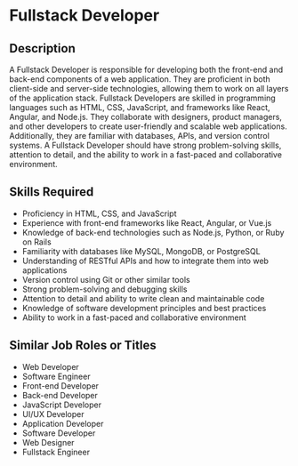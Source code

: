 # Fullstack Developer

## Description
A Fullstack Developer is responsible for developing both the front-end and back-end components of a web application. They are proficient in both client-side and server-side technologies, allowing them to work on all layers of the application stack. Fullstack Developers are skilled in programming languages such as HTML, CSS, JavaScript, and frameworks like React, Angular, and Node.js. They collaborate with designers, product managers, and other developers to create user-friendly and scalable web applications. Additionally, they are familiar with databases, APIs, and version control systems. A Fullstack Developer should have strong problem-solving skills, attention to detail, and the ability to work in a fast-paced and collaborative environment.

## Skills Required
- Proficiency in HTML, CSS, and JavaScript
- Experience with front-end frameworks like React, Angular, or Vue.js
- Knowledge of back-end technologies such as Node.js, Python, or Ruby on Rails
- Familiarity with databases like MySQL, MongoDB, or PostgreSQL
- Understanding of RESTful APIs and how to integrate them into web applications
- Version control using Git or other similar tools
- Strong problem-solving and debugging skills
- Attention to detail and ability to write clean and maintainable code
- Knowledge of software development principles and best practices
- Ability to work in a fast-paced and collaborative environment

## Similar Job Roles or Titles
- Web Developer
- Software Engineer
- Front-end Developer
- Back-end Developer
- JavaScript Developer
- UI/UX Developer
- Application Developer
- Software Developer
- Web Designer
- Fullstack Engineer
